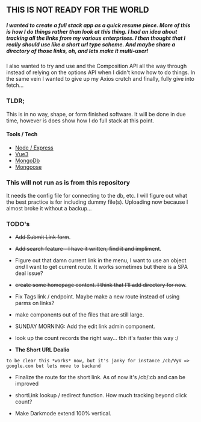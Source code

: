 ## THIS IS NOT READY FOR THE WORLD

##### I wanted to create a full stack app as a quick resume piece. More of this is how I do things rather than _look at this thing_. I had an idea about tracking all the links from my various enterprises. I then thought that I really should use like a short url type scheme. And maybe share a directory of those links, oh, and lets make it multi-user!

I also wanted to try and use <script setup> </script> and the Composition API all the way through instead of relying on the options API when I didn't know how to do things. In the same vein I wanted to give up my Axios crutch and finally, fully give into fetch...

### TLDR;

This is in no way, shape, or form finished software. It will be done in due time, however is does show how I do full stack at this point.

#### Tools / Tech

- [Node / Express](https://expressjs.com/)
- [Vue3](https://vuejs.org/)
- [MongoDb](https://www.mongodb.com/)
- [Mongoose](https://mongoosejs.com/)

### This will not run as is from this repository

It needs the config file for connecting to the db, etc. I will figure out what the best practice is for including dummy file(s). Uploading now because I almost broke it without a backup...

### TODO's

- ~~Add Submit Link form~~.

- ~~Add search feature - I have it written, find it and impliment~~.

- Figure out that damn current link in the menu, I want to use an object _and_ I want to get current route. It works sometimes but there is a SPA deal issue?

- ~~create some homepage content. I think that I'll add directory for now~~.

- Fix Tags link / endpoint. Maybe make a new route instead of using parms on links?

- make components out of the files that are still large.

- SUNDAY MORNING: Add the edit link admin component.

- look up the count records the right way...  tbh it's faster this way :/

- **The Short URL Dealio**

`to be clear this *works* now, but it's janky for instance /cb/VyV => google.com but lets move to backend `

- Finalize the route for the short link. As of now it's /cb/:cb and can be improved
- shortLink lookup / redirect function. How much tracking beyond click count?

- Make Darkmode extend 100% vertical.